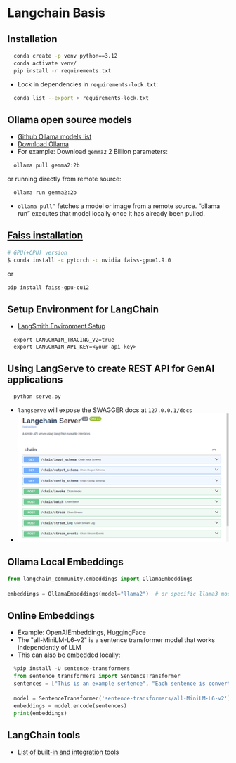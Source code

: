 # Langchain Basis

## Installation

```bash
  conda create -p venv python==3.12
  conda activate venv/
  pip install -r requirements.txt
```

- Lock in dependencies in `requirements-lock.txt`:

```bash
  conda list --export > requirements-lock.txt
```

## Ollama open source models

- [Github Ollama models list](https://github.com/ollama/ollama?tab=readme-ov-file#model-library)
- [Download Ollama](https://ollama.com/download/linux)
- For example: Download `gemma2` 2 Billion parameters:

```bash
  ollama pull gemma2:2b
```

or running directly from remote source:

```bash
  ollama run gemma2:2b
```

- `ollama pull”` fetches a model or image from a remote source. “ollama run” executes that model locally once it has already been pulled.

## [Faiss installation](https://github.com/facebookresearch/faiss/blob/main/INSTALL.md)

```bash
# GPU(+CPU) version
$ conda install -c pytorch -c nvidia faiss-gpu=1.9.0
```

or

```bash
pip install faiss-gpu-cu12
```

## Setup Environment for LangChain

- [LangSmith Environment Setup](https://docs.smith.langchain.com/#3-set-up-your-environment)

```.env
  export LANGCHAIN_TRACING_V2=true
  export LANGCHAIN_API_KEY=<your-api-key>
```

## Using LangServe to create REST API for GenAI applications

```bash
  python serve.py
```

- `langserve` will expose the SWAGGER docs at `127.0.0.1/docs`
- ![Sample Langserve OpenAPI docs](./langserve.png)

## Ollama Local Embeddings

```python
from langchain_community.embeddings import OllamaEmbeddings

embeddings = OllamaEmbeddings(model="llama2")  # or specific llama3 model name
```

## Online Embeddings

- Example: OpenAIEmbeddings, HuggingFace
- The "all-MiniLM-L6-v2" is a sentence transformer model that works independently of LLM
- This can also be embedded locally:

```python
  %pip install -U sentence-transformers
  from sentence_transformers import SentenceTransformer
  sentences = ["This is an example sentence", "Each sentence is converted"]

  model = SentenceTransformer('sentence-transformers/all-MiniLM-L6-v2')
  embeddings = model.encode(sentences)
  print(embeddings)
```

## LangChain tools

- [List of built-in and integration tools](https://python.langchain.com/docs/integrations/tools/)
